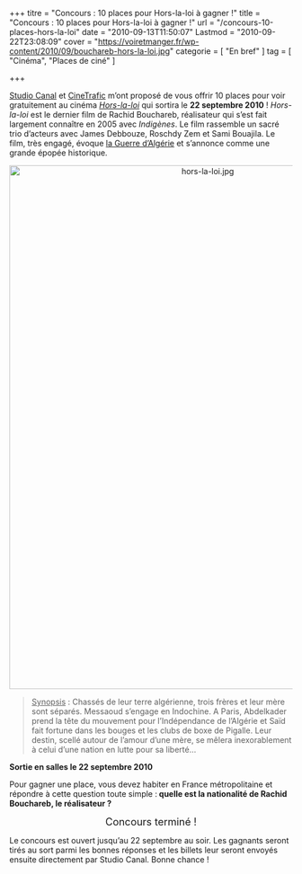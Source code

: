 +++
titre = "Concours : 10 places pour Hors-la-loi à gagner !"
title = "Concours : 10 places pour Hors-la-loi à gagner !"
url = "/concours-10-places-hors-la-loi"
date = "2010-09-13T11:50:07"
Lastmod = "2010-09-22T23:08:09"
cover = "https://voiretmanger.fr/wp-content/2010/09/bouchareb-hors-la-loi.jpg"
categorie = [ "En bref" ]
tag = [ "Cinéma", "Places de ciné" ]

+++

<p><a href="http://www.studiocanal.com/pid134-accueil-b2c-france.html">Studio Canal</a> et <a href="http://www.cinetrafic.fr/">CineTrafic</a> m&rsquo;ont proposé de vous offrir 10 places pour voir gratuitement au cinéma <em><a href="http://www.cinetrafic.fr/film/25934/hors-la-loi">Hors-la-loi</a></em> qui sortira le <strong>22 septembre 2010</strong> ! <em>Hors-la-loi</em> est le dernier film de Rachid Bouchareb, réalisateur qui s&rsquo;est fait largement connaître en 2005 avec <em>Indigènes</em>. Le film rassemble un sacré trio d&rsquo;acteurs avec James Debbouze, Roschdy Zem et Sami Bouajila. Le film, très engagé, évoque <a href="http://www.cinetrafic.fr/liste-film/2114/1/la-guerre-d-algerie">la Guerre d&rsquo;Algérie</a> et s&rsquo;annonce comme une grande épopée historique.</p>
<div style="text-align: center;"><img src="https://voiretmanger.fr/wp-content/2010/09/hors-la-loi.jpg" border="0" alt="hors-la-loi.jpg" width="690" height="933" /></div>
<blockquote>
<p><span style="text-decoration: underline;">Synopsis</span> : Chassés de leur terre algérienne, trois frères et leur mère sont séparés. Messaoud s’engage en Indochine. A Paris, Abdelkader prend la tête du mouvement pour l’Indépendance de l’Algérie et Saïd fait fortune dans les bouges et les clubs de boxe de Pigalle. Leur destin, scellé autour de l’amour d’une mère, se mêlera inexorablement à celui d’une nation en lutte pour sa liberté&#8230;</p>
</blockquote>
<p><strong>Sortie en salles le 22 septembre 2010</strong></p>
<p>Pour gagner une place, vous devez habiter en France métropolitaine et répondre à cette question toute simple :<strong> quelle est la nationalité de Rachid Bouchareb, le réalisateur ?</strong></p>
<p style="text-align: center;"><span style="font-size: large;">Concours terminé !</span></p>
<p>Le concours est ouvert jusqu&rsquo;au 22 septembre au soir. Les gagnants seront tirés au sort parmi les bonnes réponses et les billets leur seront envoyés ensuite directement par Studio Canal. Bonne chance !</p>


